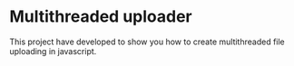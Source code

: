 # Multithreaded uploader
This project have developed to show you how to create multithreaded file uploading in javascript.

